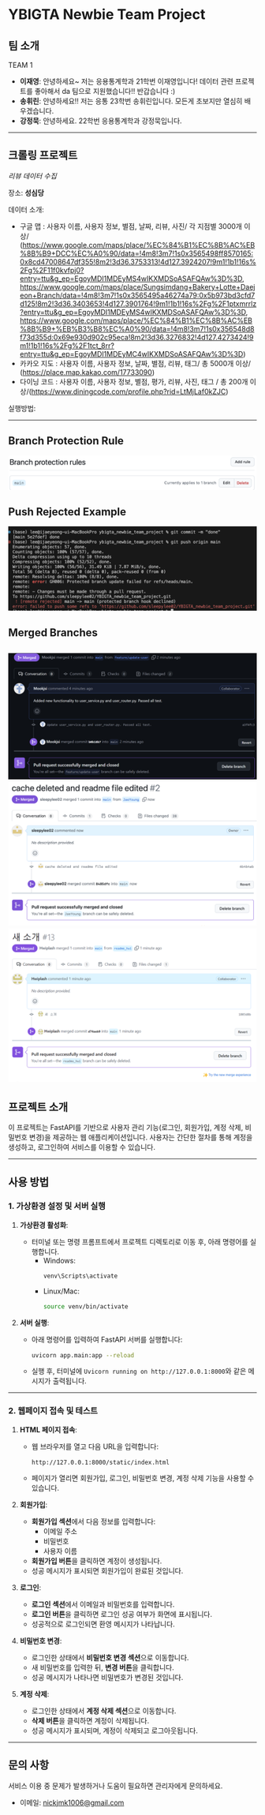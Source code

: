 # YBIGTA Newbie Team Project

## 팀 소개

TEAM 1

- **이재영**: 안녕하세요~ 저는 응용통계학과 21학번 이재영입니다! 데이터 관련 프로젝트를 좋아해서 da 팀으로 지원했습니다!! 반갑습니다 :)
- **송휘린**: 안녕하세요!! 저는 응통 23학번 송휘린입니다. 모든게 초보지만 열심히 배우겠습니다.
- **강정묵**: 안녕하세요. 22학번 응용통계학과 강정묵입니다.

---
## 크롤링 프로젝트

_리뷰 데이터 수집_

장소: **성심당**

데이터 소개:

+ 구글 맵 : 사용자 이름, 사용자 정보, 별점, 날짜, 리뷰, 사진/ 각 지점별 3000개 이상/ (https://www.google.com/maps/place/%EC%84%B1%EC%8B%AC%EB%8B%B9+DCC%EC%A0%90/data=!4m8!3m7!1s0x3565498ff8570165:0x8cd47008647df355!8m2!3d36.3753313!4d127.3924207!9m1!1b1!16s%2Fg%2F11f0kvfpj0?entry=ttu&g_ep=EgoyMDI1MDEyMS4wIKXMDSoASAFQAw%3D%3D, https://www.google.com/maps/place/Sungsimdang+Bakery+Lotte+Daejeon+Branch/data=!4m8!3m7!1s0x3565495a46274a79:0x5b973bd3cfd7d125!8m2!3d36.3403653!4d127.3901764!9m1!1b1!16s%2Fg%2F1ptxmrrlz?entry=ttu&g_ep=EgoyMDI1MDEyMS4wIKXMDSoASAFQAw%3D%3D, https://www.google.com/maps/place/%EC%84%B1%EC%8B%AC%EB%8B%B9+%EB%B3%B8%EC%A0%90/data=!4m8!3m7!1s0x356548d8f73d355d:0x69e930d902c95eca!8m2!3d36.3276832!4d127.4273424!9m1!1b1!16s%2Fg%2F1tct_8rr?entry=ttu&g_ep=EgoyMDI1MDEyMC4wIKXMDSoASAFQAw%3D%3D)
+ 카카오 지도 : 사용자 이름, 사용자 정보, 날짜, 별점, 리뷰, 태그/ 총 5000개 이상/ (https://place.map.kakao.com/17733090)
+ 다이닝 코드 : 사용자 이름, 사용자 정보, 별점, 평가, 리뷰, 사진, 태그 / 총 200개 이상/(https://www.diningcode.com/profile.php?rid=LtMjLaf0kZJC)

실행방법: 


---


## Branch Protection Rule
![Branch Protection Rule](github/branch_protection.png)

## Push Rejected Example
![Push Rejected](github/push_rejected.png)

## Merged Branches
![Mookjsi](github/merged_Mookjsi.png)
![sleepylee02](github/merged_sleepylee02.png)
![Hwiplash](github/merged_Hwiplash.png)
---

## 프로젝트 소개
이 프로젝트는 FastAPI를 기반으로 사용자 관리 기능(로그인, 회원가입, 계정 삭제, 비밀번호 변경)을 제공하는 웹 애플리케이션입니다. 사용자는 간단한 절차를 통해 계정을 생성하고, 로그인하여 서비스를 이용할 수 있습니다.

---

## 사용 방법

### **1. 가상환경 설정 및 서버 실행**

1. **가상환경 활성화**:
   - 터미널 또는 명령 프롬프트에서 프로젝트 디렉토리로 이동 후, 아래 명령어를 실행합니다.
     - Windows:
       ```bash
       venv\Scripts\activate
       ```
     - Linux/Mac:
       ```bash
       source venv/bin/activate
       ```

2. **서버 실행**:
   - 아래 명령어를 입력하여 FastAPI 서버를 실행합니다:
     ```bash
     uvicorn app.main:app --reload
     ```
   - 실행 후, 터미널에 `Uvicorn running on http://127.0.0.1:8000`와 같은 메시지가 출력됩니다.

---

### **2. 웹페이지 접속 및 테스트**

1. **HTML 페이지 접속**:
   - 웹 브라우저를 열고 다음 URL을 입력합니다:
     ```
     http://127.0.0.1:8000/static/index.html
     ```
   - 페이지가 열리면 회원가입, 로그인, 비밀번호 변경, 계정 삭제 기능을 사용할 수 있습니다.

2. **회원가입**:
   - **회원가입 섹션**에서 다음 정보를 입력합니다:
     - 이메일 주소
     - 비밀번호
     - 사용자 이름
   - **회원가입 버튼**을 클릭하면 계정이 생성됩니다.
   - 성공 메시지가 표시되면 회원가입이 완료된 것입니다.

3. **로그인**:
   - **로그인 섹션**에서 이메일과 비밀번호를 입력합니다.
   - **로그인 버튼**을 클릭하면 로그인 성공 여부가 화면에 표시됩니다.
   - 성공적으로 로그인되면 환영 메시지가 나타납니다.

4. **비밀번호 변경**:
   - 로그인한 상태에서 **비밀번호 변경 섹션**으로 이동합니다.
   - 새 비밀번호를 입력한 뒤, **변경 버튼**을 클릭합니다.
   - 성공 메시지가 나타나면 비밀번호가 변경된 것입니다.

5. **계정 삭제**:
   - 로그인한 상태에서 **계정 삭제 섹션**으로 이동합니다.
   - **삭제 버튼**을 클릭하면 계정이 삭제됩니다.
   - 성공 메시지가 표시되며, 계정이 삭제되고 로그아웃됩니다.

---

## 문의 사항

서비스 이용 중 문제가 발생하거나 도움이 필요하면 관리자에게 문의하세요.
- 이메일: nickjmk1006@gmail.com

